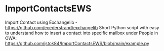 # ImportContactsEWS
Import Contact using Exchangelib - https://github.com/ecederstrand/exchangelib
Short Python script with easy to understand how to insert a contact into specific mailbox under People in OWA:
https://github.com/jstok84/ImportContactsEWS/blob/main/example.py
